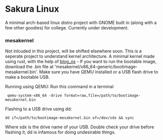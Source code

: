 # Sakura Linux
A minimal arch-based linux distro project with GNOME built in (along with a few other goodies) for college. Currently under development.

### mesakernel 
Not inlcuded in this project, will be shifted elsewhere soon. This is a seperate project to understand kernel architecture.
A minimal kernel made using rust, with the help of [blog_os](https://os.phil-opp.com/) - 
If you want to run the bootable image, download the .bin file at 'mesakernel/x86_64-generic/bootimage-mesakernel.bin'. Make sure you have QEMU installed or a USB flash drive to make a bootable USB.

Running using QEMU:
Run this command in a terminal
```
 qemu-system-x86_64 -drive format=raw,file=/path/to/bootimage-mesakernel.bin
```
Flashing to a USB drive using dd:
```
dd if=/path/to/bootimage-mesakernel.bin of=/dev/sdx && sync
```
Where sdx is the drive name of your USB. Double check your drive before flashing it, dd is infamous for doing undesirable things.
